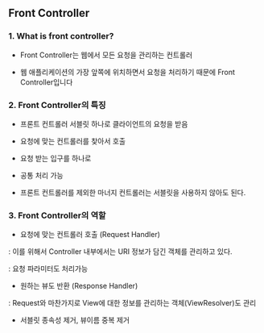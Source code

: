 ## Front Controller

### 1. What is front controller?

- Front Controller는 웹에서 모든 요청을 관리하는 컨트롤러

- 웹 애플리케이션의 가장 앞쪽에 위치하면서 요청을 처리하기 때문에 Front Controller입니다


### 2. Front Controller의 특징

- 프론트 컨트롤러 서블릿 하나로 클라이언트의 요청을 받음

- 요청에 맞는 컨트롤러를 찾아서 호출

- 요청 받는 입구를 하나로

- 공통 처리 가능

- 프론트 컨트롤러를 제외한 마너지 컨트롤러는 서블릿을 사용하지 않아도 된다.


### 3. Front Controller의 역할

- 요청에 맞는 컨트롤러 호출 (Request Handler) 

 : 이를 위해서 Controller 내부에서는 URI 정보가 담긴 객체를 관리하고 있다.

 : 요청 파라미터도 처리가능

- 원하는 뷰도 반환 (Response Handler)

 : Request와 마찬가지로 View에 대한 정보를 관리하는 객체(ViewResolver)도 관리

- 서블릿 종속성 제거, 뷰이름 중복 제거


